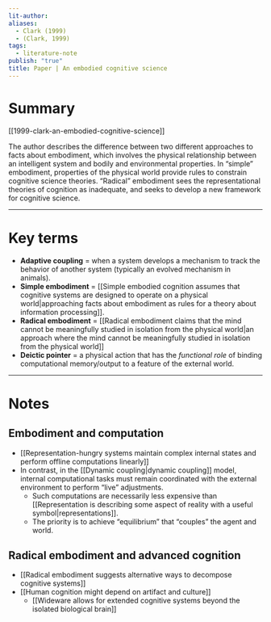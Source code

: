 ```yaml
---
lit-author: 
aliases:
  - Clark (1999)
  - (Clark, 1999)
tags:
  - literature-note
publish: "true"
title: Paper | An embodied cognitive science
---
```

# Summary

[[1999-clark-an-embodied-cognitive-science]]

The author describes the difference between two different approaches to facts about embodiment, which involves the physical relationship between an intelligent system and bodily and environmental properties. In “simple” embodiment, properties of the physical world provide rules to constrain cognitive science theories. “Radical” embodiment sees the representational theories of cognition as inadequate, and seeks to develop a new framework for cognitive science.

---
# Key terms

- **Adaptive coupling** = when a system develops a mechanism to track the behavior of another system (typically an evolved mechanism in animals).
- **Simple embodiment** = [[Simple embodied cognition assumes that cognitive systems are designed to operate on a physical world|approaching facts about embodiment as rules for a theory about information processing]].
- **Radical embodiment** = [[Radical embodiment claims that the mind cannot be meaningfully studied in isolation from the physical world|an approach where the mind cannot be meaningfully studied in isolation from the physical world]]
- **Deictic pointer** = a physical action that has the *functional role* of binding computational memory/output to a feature of the external world.

---
# Notes

## Embodiment and computation
- [[Representation-hungry systems maintain complex internal states and perform offline computations linearly]]
- In contrast, in the [[Dynamic coupling|dynamic coupling]] model, internal computational tasks must remain coordinated with the external environment to perform “live” adjustments.
	- Such computations are necessarily less expensive than [[Representation is describing some aspect of reality with a useful symbol|representations]].
	- The priority is to achieve “equilibrium” that “couples” the agent and world.

## Radical embodiment and advanced cognition

- [[Radical embodiment suggests alternative ways to decompose cognitive systems]]
- [[Human cognition might depend on artifact and culture]]
	- [[Wideware allows for extended cognitive systems beyond the isolated biological brain]]